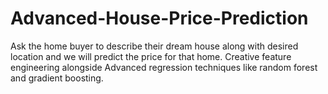 # Advanced-House-Price-Prediction
Ask the home buyer to describe their dream house along with desired location and we will predict the price for that home. Creative feature engineering alongside Advanced regression techniques like random forest and gradient boosting.
